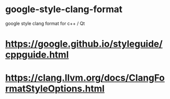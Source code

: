 # google-style-clang-format
google style clang format  for c++ / Qt

# https://google.github.io/styleguide/cppguide.html
# https://clang.llvm.org/docs/ClangFormatStyleOptions.html
